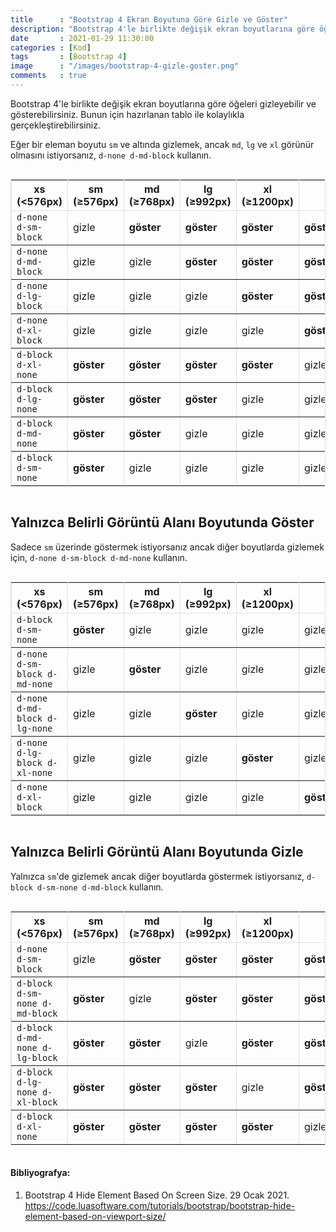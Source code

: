 ```yaml
---
title      : "Bootstrap 4 Ekran Boyutuna Göre Gizle ve Göster"
description: "Bootstrap 4'le birlikte değişik ekran boyutlarına göre öğeleri gizleyebilir ve gösterebilirsiniz. Bunun için hazırlanan tablo ile kolaylıkla gerçekleştirebilirsiniz."
date       : 2021-01-29 11:30:00
categories : [Kod]
tags       : [Bootstrap 4]
image      : "/images/bootstrap-4-gizle-goster.png"
comments   : true
---
```


Bootstrap 4'le birlikte değişik ekran boyutlarına göre öğeleri gizleyebilir ve gösterebilirsiniz. Bunun için hazırlanan tablo ile kolaylıkla gerçekleştirebilirsiniz. 

Eğer bir eleman boyutu `sm` ve altında gizlemek, ancak `md`, `lg` ve `xl` görünür olmasını istiyorsanız, `d-none d-md-block` kullanın.

<div style="overflow-x: auto;-webkit-overflow-scrolling: touch;">
<table border="" bordercolor="#dee2e6" cellpadding="10" class="table push-down-30">
<thead>
<tr>
<th>xs (&lt;576px)</th>
<th>sm (≥576px)</th>
<th>md (≥768px)</th>
<th>lg (≥992px)</th>
<th>xl (≥1200px)</th>
<th></th>
</tr>
</thead>
<tbody>
<tr>
<td><code>d-none d-sm-block</code></td>
<td>gizle</td>
<td><strong>göster</strong></td>
<td><strong>göster</strong></td>
<td><strong>göster</strong></td>
<td><strong>göster</strong></td>
</tr>
<tr>
<td><code>d-none d-md-block</code></td>
<td>gizle</td>
<td>gizle</td>
<td><strong>göster</strong></td>
<td><strong>göster</strong></td>
<td><strong>göster</strong></td>
</tr>
<tr>
<td><code>d-none d-lg-block</code></td>
<td>gizle</td>
<td>gizle</td>
<td>gizle</td>
<td><strong>göster</strong></td>
<td><strong>göster</strong></td>
</tr>
<tr>
<td><code>d-none d-xl-block</code></td>
<td>gizle</td>
<td>gizle</td>
<td>gizle</td>
<td>gizle</td>
<td><strong>göster</strong></td>
</tr>
<tr>
<td><code>d-block d-xl-none</code></td>
<td><strong>göster</strong></td>
<td><strong>göster</strong></td>
<td><strong>göster</strong></td>
<td><strong>göster</strong></td>
<td>gizle</td>
</tr>
<tr>
<td><code>d-block d-lg-none</code></td>
<td><strong>göster</strong></td>
<td><strong>göster</strong></td>
<td><strong>göster</strong></td>
<td>gizle</td>
<td>gizle</td>
</tr>
<tr>
<td><code>d-block d-md-none</code></td>
<td><strong>göster</strong></td>
<td><strong>göster</strong></td>
<td>gizle</td>
<td>gizle</td>
<td>gizle</td>
</tr>
<tr>
<td><code>d-block d-sm-none</code></td>
<td><strong>göster</strong></td>
<td>gizle</td>
<td>gizle</td>
<td>gizle</td>
<td>gizle</td>
</tr>
</tbody>
</table>
</div>

## Yalnızca Belirli Görüntü Alanı Boyutunda Göster 

Sadece `sm` üzerinde göstermek istiyorsanız ancak diğer boyutlarda gizlemek için, `d-none d-sm-block d-md-none` kullanın.

<div style="overflow-x: auto;-webkit-overflow-scrolling: touch;">
<table border="" bordercolor="#dee2e6" cellpadding="10" class="table push-down-30">
<thead>
<tr>
<th>xs (&lt;576px)</th>
<th>sm (≥576px)</th>
<th>md (≥768px)</th>
<th>lg (≥992px)</th>
<th>xl (≥1200px)</th>
<th></th>
</tr>
</thead>
<tbody>
<tr>
<td><code>d-block d-sm-none</code></td>
<td><strong>göster</strong></td>
<td>gizle</td>
<td>gizle</td>
<td>gizle</td>
<td>gizle</td>
</tr>
<tr>
<td><code>d-none d-sm-block d-md-none</code></td>
<td>gizle</td>
<td><strong>göster</strong></td>
<td>gizle</td>
<td>gizle</td>
<td>gizle</td>
</tr>
<tr>
<td><code>d-none d-md-block d-lg-none</code></td>
<td>gizle</td>
<td>gizle</td>
<td><strong>göster</strong></td>
<td>gizle</td>
<td>gizle</td>
</tr>
<tr>
<td><code>d-none d-lg-block d-xl-none</code></td>
<td>gizle</td>
<td>gizle</td>
<td>gizle</td>
<td><strong>göster</strong></td>
<td>gizle</td>
</tr>
<tr>
<td><code>d-none d-xl-block</code></td>
<td>gizle</td>
<td>gizle</td>
<td>gizle</td>
<td>gizle</td>
<td><strong>göster</strong></td>
</tr>
</tbody>
</table>
</div>

## Yalnızca Belirli Görüntü Alanı Boyutunda Gizle 

Yalnızca `sm`'de gizlemek ancak diğer boyutlarda göstermek istiyorsanız, `d-block d-sm-none d-md-block` kullanın.

<div style="overflow-x: auto;-webkit-overflow-scrolling: touch;">
<table border="" bordercolor="#dee2e6" cellpadding="10" class="table push-down-30">
<thead>
<tr>
<th>xs (&lt;576px)</th>
<th>sm (≥576px)</th>
<th>md (≥768px)</th>
<th>lg (≥992px)</th>
<th>xl (≥1200px)</th>
<th></th>
</tr>
</thead>
<tbody>
<tr>
<td><code>d-none d-sm-block</code></td>
<td>gizle</td>
<td><strong>göster</strong></td>
<td><strong>göster</strong></td>
<td><strong>göster</strong></td>
<td><strong>göster</strong></td>
</tr>
<tr>
<td><code>d-block d-sm-none d-md-block</code></td>
<td><strong>göster</strong></td>
<td>gizle</td>
<td><strong>göster</strong></td>
<td><strong>göster</strong></td>
<td><strong>göster</strong></td>
</tr>
<tr>
<td><code>d-block d-md-none d-lg-block</code></td>
<td><strong>göster</strong></td>
<td><strong>göster</strong></td>
<td>gizle</td>
<td><strong>göster</strong></td>
<td><strong>göster</strong></td>
</tr>
<tr>
<td><code>d-block d-lg-none d-xl-block</code></td>
<td><strong>göster</strong></td>
<td><strong>göster</strong></td>
<td><strong>göster</strong></td>
<td>gizle</td>
<td><strong>göster</strong></td>
</tr>
<tr>
<td><code>d-block d-xl-none</code></td>
<td><strong>göster</strong></td>
<td><strong>göster</strong></td>
<td><strong>göster</strong></td>
<td><strong>göster</strong></td>
<td>gizle</td>
</tr>
</tbody>
</table>
</div>

#### Bibliyografya:

1. Bootstrap 4 Hide Element Based On Screen Size. 29 Ocak 2021. https://code.luasoftware.com/tutorials/bootstrap/bootstrap-hide-element-based-on-viewport-size/